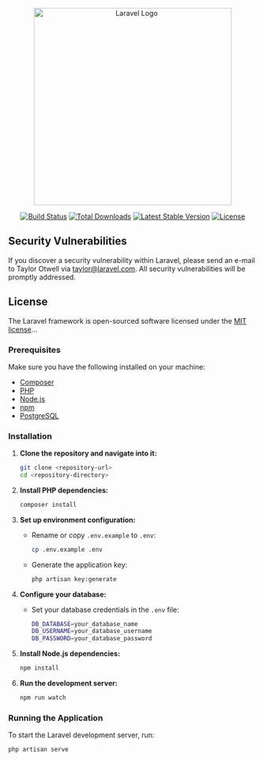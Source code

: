 <p align="center"><a href="https://laravel.com" target="_blank"><img src="https://raw.githubusercontent.com/laravel/art/master/logo-lockup/5%20SVG/2%20CMYK/1%20Full%20Color/laravel-logolockup-cmyk-red.svg" width="400" alt="Laravel Logo"></a></p>

<p align="center">
<a href="https://github.com/laravel/framework/actions"><img src="https://github.com/laravel/framework/workflows/tests/badge.svg" alt="Build Status"></a>
<a href="https://packagist.org/packages/laravel/framework"><img src="https://img.shields.io/packagist/dt/laravel/framework" alt="Total Downloads"></a>
<a href="https://packagist.org/packages/laravel/framework"><img src="https://img.shields.io/packagist/v/laravel/framework" alt="Latest Stable Version"></a>
<a href="https://packagist.org/packages/laravel/framework"><img src="https://img.shields.io/packagist/l/laravel/framework" alt="License"></a>
</p>

## Security Vulnerabilities

If you discover a security vulnerability within Laravel, please send an e-mail to Taylor Otwell via [taylor@laravel.com](mailto:taylor@laravel.com). All security vulnerabilities will be promptly addressed.

## License

The Laravel framework is open-sourced software licensed under the [MIT license](https://opensource.org/licenses/MIT)...

### Prerequisites

Make sure you have the following installed on your machine:
- [Composer](https://getcomposer.org/)
- [PHP](https://www.php.net/)
- [Node.js](https://nodejs.org/)
- [npm](https://www.npmjs.com/)
- [PostgreSQL](https://www.postgresql.org/)

### Installation

1. **Clone the repository and navigate into it:**
    ```sh
    git clone <repository-url>
    cd <repository-directory>
    ```

2. **Install PHP dependencies:**
    ```sh
    composer install
    ```

3. **Set up environment configuration:**
    - Rename or copy `.env.example` to `.env`:
      ```sh
      cp .env.example .env
      ```

    - Generate the application key:
      ```sh
      php artisan key:generate
      ```

4. **Configure your database:**
    - Set your database credentials in the `.env` file:
      ```sh
      DB_DATABASE=your_database_name
      DB_USERNAME=your_database_username
      DB_PASSWORD=your_database_password
      ```

5. **Install Node.js dependencies:**
    ```sh
    npm install
    ```

6. **Run the development server:**
    ```sh
    npm run watch
    ```

### Running the Application

To start the Laravel development server, run:
```sh
php artisan serve
